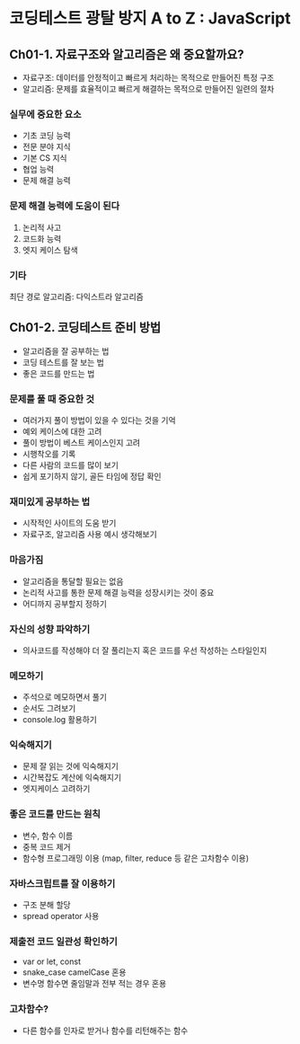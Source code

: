 # 코딩테스트 광탈 방지 A to Z : JavaScript

## Ch01-1. 자료구조와 알고리즘은 왜 중요할까요?

- 자료구조: 데이터를 안정적이고 빠르게 처리하는 목적으로 만들어진 특정 구조
- 알고리즘: 문제를 효율적이고 빠르게 해결하는 목적으로 만들어진 일련의 절차

### 실무에 중요한 요소
- 기초 코딩 능력
- 전문 분야 지식
- 기본 CS 지식
- 협업 능력
- 문제 해결 능력

### 문제 해결 능력에 도움이 된다
1. 논리적 사고
2. 코드화 능력
3. 엣지 케이스 탐색

### 기타
최단 경로 알고리즘: 다익스트라 알고리즘

## Ch01-2. 코딩테스트 준비 방법

- 알고리즘을 잘 공부하는 법
- 코딩 테스트를 잘 보는 법
- 좋은 코드를 만드는 법

### 문제를 풀 때 중요한 것
- 여러가지 풀이 방법이 있을 수 있다는 것을 기억
- 예외 케이스에 대한 고려
- 풀이 방법이 베스트 케이스인지 고려
- 시행착오를 기록
- 다른 사람의 코드를 많이 보기
- 쉽게 포기하지 않기, 골든 타임에 정답 확인

### 재미있게 공부하는 법
- 시작적인 사이트의 도움 받기
- 자료구조, 알고리즘 사용 예시 생각해보기

### 마음가짐
- 알고리즘을 통달할 필요는 없음
- 논리적 사고를 통한 문제 해결 능력을 성장시키는 것이 중요
- 어디까지 공부할지 정하기

### 자신의 성향 파악하기
- 의사코드를 작성해야 더 잘 풀리는지 혹은 코드를 우선 작성하는 스타일인지

### 메모하기
- 주석으로 메모하면서 풀기
- 순서도 그려보기
- console.log 활용하기

### 익숙해지기
- 문제 잘 읽는 것에 익숙해지기
- 시간복잡도 계산에 익숙해지기
- 엣지케이스 고려하기

### 좋은 코드를 만드는 원칙
- 변수, 함수 이름
- 중복 코드 제거
- 함수형 프로그래밍 이용 (map, filter, reduce 등 같은 고차함수 이용)

### 자바스크립트를 잘 이용하기
- 구조 분해 할당
- spread operator 사용

### 제출전 코드 일관성 확인하기
- var or let, const
- snake_case camelCase 혼용
- 변수명 함수면 줄임말과 전부 적는 경우 혼용

### 고차함수?
- 다른 함수를 인자로 받거나 함수를 리턴해주는 함수

